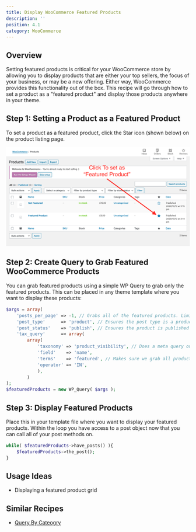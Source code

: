 ```yaml
---
title: Display WooCommerce Featured Products
description: ''
position: 4.1
category: WooCommerce
---
```


<social :tweet-text="'Display WooCommerce Featured Products'"
    :page-url="'https://wp-dev-recipes.serversideup.net/woocommerce/display-woocommerce-featured-products'"
    :github-url="'https://github.com/serversideup/wp-dev-recipes'"></social>

<recipe-header 
    :complexity="'Low'"
    :compatibility="['WordPress 5.4, 5.5+', 'WooCommerce 4+']"
    :discussion="'https://community.serversideup.net/t/display-woocommerce-featured-products/220'">
    </recipe-header>

## Overview
Setting featured products is critical for your WooCommerce store by allowing you to display products that are either your top sellers, the focus of your business, or may be a new offering. Either way, WooCommerce provides this functionality out of the box. This recipe will go through how to set a product as a "featured product" and display those products anywhere in your theme.

## Step 1: Setting a Product as a Featured Product
To set a product as a featured product, click the Star icon (shown below) on the product listing page.

![How to set a featured product in WooCommerce](/recipes/woocommerce/display-woocommerce-featured-products/set-as-featured-product.png)

## Step 2: Create Query to Grab Featured WooCommerce Products
You can grab featured products using a simple WP Query to grab only the featured products. This can be placed in any theme template where you want to display these products:

```php
$args = array(
    'posts_per_page' => -1, // Grabs all of the featured products. Limit if needed
    'post_type'      => 'product', // Ensures the post type is a product
    'post_status'    => 'publish', // Ensures the product is published
    'tax_query'      => array(
        array(
            'taxonomy' => 'product_visibility', // Does a meta query on product visibility
            'field'    => 'name',
            'terms'    => 'featured', // Makes sure we grab all products flagged as featured
            'operator' => 'IN',
            ),
        )  
);
$featuredProducts = new WP_Query( $args );
```

## Step 3: Display Featured Products
Place this in your template file where you want to display your featured products. Within the loop you have access to a post object now that you can call all of your post methods on.

```php
while( $featuredProducts->have_posts() ){
    $featuredProducts->the_post(); 
}
```

## Usage Ideas
* Displaying a featured product grid

## Similar Recipes
* [Query By Cateogry](https://wp-dev-recipes.serversideup.net/wp-queries/query-by-category)